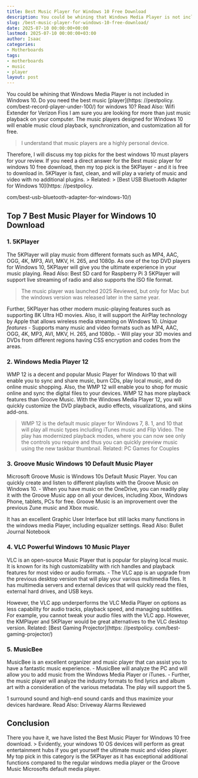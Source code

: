 ```yaml
---
title: Best Music Player for Windows 10 Free Download
description: You could be whining that Windows Media Player is not included in Windows 10. Do you need the best music player for windows 10? Read Also Wifi Extender for...
slug: /best-music-player-for-windows-10-free-download/
date: 2025-07-10 00:00:00+00:00
lastmod: 2025-07-10 00:00:00+03:00
author: Isaac
categories:
- Motherboards
tags:
- motherboards
- music
- player
layout: post
---
```


You could be whining that Windows Media Player is not included in Windows 10. Do you need the best music [player](https: //pestpolicy. com/best-record-player-under-100/) for windows 10? Read Also: Wifi Extender for Verizon Fios I am sure you are looking for more than just music playback on your computer. The music players designed for Windows 10 will enable music cloud playback, synchronization, and customization all for free.

> I understand that music players are a highly personal device.

Therefore, I will discuss my top picks for the best windows 10 must players for your review. If you need a direct answer for the Best music player for windows 10 free download, then my top pick is the 5KPlayer - and it is free to download in. 5KPlayer is fast, clean, and will play a variety of music and video with no additional plugins. > Related: > [Best USB Bluetooth Adapter for Windows 10](https: //pestpolicy.

com/best-usb-bluetooth-adapter-for-windows-10/)

##  Top 7 Best Music Player for Windows 10 Download

###  1. 5KPlayer

The 5KPlayer will play music from different formats such as MP4, AAC, OGG, 4K, MP3, AVI, MKV, H. 265, and 1080p. As one of the top DVD players for Windows 10, 5KPlayer will give you the ultimate experience in your music playing. Read Also: Best SD card for Raspberry Pi 3 5KPlayer will support live streaming of radio and also supports the ISO file format.

> The music player was launched 2025 Reviewed, but only for Mac but the windows version was released later in the same year.

Further, 5KPlayer has other modern music-playing features such as supporting 8K Ultra HD movies. Also, it will support the AirPlay technology by Apple that allows wireless media streaming on Windows 10. *Unique features* - Supports many music and video formats such as MP4, AAC, OGG, 4K, MP3, AVI, MKV, H. 265, and 1080p. - Will play your 3D movies and DVDs from different regions having CSS encryption and codes from the areas.

###  2. Windows Media Player 12

WMP 12 is a decent and popular Music Player for Windows 10 that will enable you to sync and share music, burn CDs, play local music, and do online music shopping. Also, the WMP 12 will enable you to shop for music online and sync the digital files to your devices. WMP 12 has more playback features than Groove Music. With the Windows Media Player 12, you will quickly customize the DVD playback, audio effects, visualizations, and skins add-ons.

> WMP 12 is the default music player for Windows 7, 8. 1, and 10 that will play all music types including iTunes music and Flip Video. The play has modernized playback modes, where you can now see only the controls you require and thus you can quickly preview music using the new taskbar thumbnail. Related: PC Games for Couples

###  3. Groove Music  Windows 10 Default Music Player

Microsoft Groove Music is Windows 10s Default Music Player. You can quickly create and listen to different playlists with the Groove Music on Windows 10. - When you have music on the OneDrive, you can readily play it with the Groove Music app on all your devices, including Xbox, Windows Phone, tablets, PCs for free. Groove Music is an improvement over the previous Zune music and Xbox music.

It has an excellent Graphic User Interface but still lacks many functions in the windows media Player, including equalizer settings. Read Also: Bullet Journal Notebook

###  4. VLC  Powerful Windows 10 Music Player

VLC is an open-source Music Player that is popular for playing local music. It is known for its high customizability with rich handles and playback features for most video or audio formats. - The VLC app is an upgrade from the previous desktop version that will play your various multimedia files. It has multimedia servers and external devices that will quickly read the files, external hard drives, and USB keys.

However, the VLC app underperforms the VLC Media Player on options as less capability for audio tracks, playback speed, and managing subtitles. For example, you cannot tweak your audio files with the VLC app. However, the KMPlayer and 5KPlayer would be great alternatives to the VLC desktop version. Related: [Best Gaming Projector](https: //pestpolicy. com/best-gaming-projector/)

###  5. MusicBee

MusicBee is an excellent organizer and music player that can assist you to have a fantastic music experience. - MusicBee will analyze the PC and will allow you to add music from the Windows Media Player or iTunes. - Further, the music player will analyze the industry formats to find lyrics and album art with a consideration of the various metadata. The play will support the 5.

1 surround sound and high-end sound cards and thus maximize your devices hardware. Read Also: Driveway Alarms Reviewed

##  Conclusion

There you have it, we have listed the Best Music Player for Windows 10 free download. > Evidently, your windows 10 OS devices will perform as great entertainment hubs if you get yourself the ultimate music and video player. My top pick in this category is the 5KPlayer as it has exceptional additional functions compared to the regular windows media player or the Groove Music Microsofts default media player.
